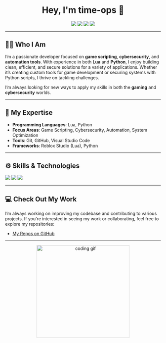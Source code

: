 <h1 align="center">Hey, I'm <strong>time-ops</strong> 👋</h1>

<p align="center">
  <img src="https://img.shields.io/badge/Status-Active-brightgreen?style=for-the-badge">
  <img src="https://img.shields.io/badge/Languages-Lua%20%26%20Python-blue?style=for-the-badge">
  <img src="https://img.shields.io/badge/Tools-Git%20%26%20VSCode-black?style=for-the-badge">
  <img src="https://img.shields.io/badge/Experience-Intermediate-yellow?style=for-the-badge">
</p>

---

## 👨‍💻 Who I Am

I’m a passionate developer focused on **game scripting**, **cybersecurity**, and **automation tools**. With experience in both **Lua** and **Python**, I enjoy building clean, efficient, and secure solutions for a variety of applications. Whether it’s creating custom tools for game development or securing systems with Python scripts, I thrive on tackling challenges.

I’m always looking for new ways to apply my skills in both the **gaming** and **cybersecurity** worlds.

---

## 🚀 My Expertise

- **Programming Languages**: Lua, Python
- **Focus Areas**: Game Scripting, Cybersecurity, Automation, System Optimization
- **Tools**: Git, GitHub, Visual Studio Code
- **Frameworks**: Roblox Studio (Lua), Python

---

## ⚙️ Skills & Technologies

<p align="left">
  <img src="https://img.shields.io/badge/Lua-000080?style=for-the-badge&logo=lua&logoColor=white"/>
  <img src="https://img.shields.io/badge/Python-3776AB?style=for-the-badge&logo=python&logoColor=white"/>
  <img src="https://img.shields.io/badge/Visual%20Studio%20Code-007ACC?style=for-the-badge&logo=visual-studio-code&logoColor=white"/>
</p>

---

## 💻 Check Out My Work

I’m always working on improving my codebase and contributing to various projects. If you're interested in seeing my work or collaborating, feel free to explore my repositories:

- [My Repos on GitHub](https://github.com/time-ops)

---

<p align="center">
  <img src="https://media.giphy.com/media/3o6fJ8X4yHvIZwH2dc/giphy.gif" width="300" alt="coding gif"/>
</p>

